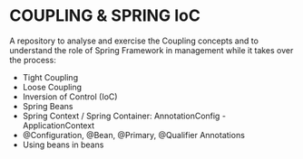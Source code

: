 # COUPLING & SPRING IoC

A repository to analyse and exercise the Coupling concepts and to understand the role of Spring Framework in management while it takes over the process:

* Tight Coupling
* Loose Coupling
* Inversion of Control (IoC)
* Spring Beans
* Spring Context / Spring Container: AnnotationConfig - ApplicationContext
* @Configuration, @Bean, @Primary, @Qualifier Annotations
* Using beans in beans
